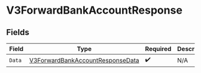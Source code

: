 # V3ForwardBankAccountResponse


## Fields

| Field                                                                                           | Type                                                                                            | Required                                                                                        | Description                                                                                     |
| ----------------------------------------------------------------------------------------------- | ----------------------------------------------------------------------------------------------- | ----------------------------------------------------------------------------------------------- | ----------------------------------------------------------------------------------------------- |
| `Data`                                                                                          | [V3ForwardBankAccountResponseData](../../Models/Components/V3ForwardBankAccountResponseData.md) | :heavy_check_mark:                                                                              | N/A                                                                                             |